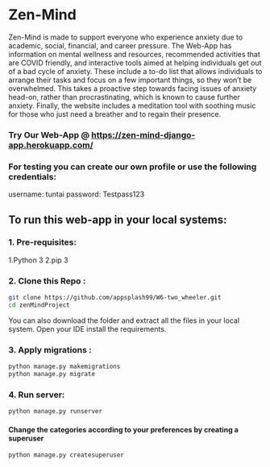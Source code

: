 # Zen-Mind
Zen-Mind is made to support everyone who experience anxiety due to academic, social, financial, and career pressure. The Web-App has information on mental wellness and resources, recommended activities that are COVID friendly, and interactive tools aimed at helping individuals get out of a bad cycle of anxiety. These include a to-do list that allows individuals to arrange their tasks and focus on a few important things, so they won’t be overwhelmed. This takes a proactive step towards facing issues of anxiety head-on, rather than procrastinating, which is known to cause further anxiety. Finally, the website includes a meditation tool with soothing music for those who just need a breather and to regain their presence.

### Try Our Web-App @ https://zen-mind-django-app.herokuapp.com/
### For testing you can create our own profile or use the following credentials:
username: tuntai
password: Testpass123

## To run this web-app in your local systems:

### 1. Pre-requisites:
1.Python 3
2.pip 3
### 2. Clone this Repo :
```sh
git clone https://github.com/appsplash99/W6-two_wheeler.git
cd zenMindProject
```
You can also download the folder and extract all the files in your local system.
Open your IDE install the requirements.
### 3. Apply migrations : 
```sh
python manage.py makemigrations
python manage.py migrate
```
### 4. Run server:
```sh
python manage.py runserver
```

#### Change the categories according to your preferences by creating a superuser 
```sh
python manage.py createsuperuser
```
